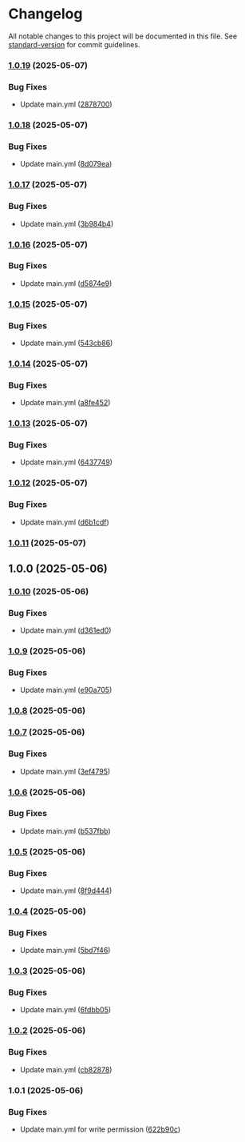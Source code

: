 # Changelog

All notable changes to this project will be documented in this file. See [standard-version](https://github.com/conventional-changelog/standard-version) for commit guidelines.

### [1.0.19](https://github.com/Slimcent/Penguis_Classifier/compare/v1.0.18...v1.0.19) (2025-05-07)


### Bug Fixes

* Update main.yml ([2878700](https://github.com/Slimcent/Penguis_Classifier/commit/2878700fc4ac2b46534c075698a62c4b274b5f35))

### [1.0.18](https://github.com/Slimcent/Penguis_Classifier/compare/v1.0.17...v1.0.18) (2025-05-07)


### Bug Fixes

* Update main.yml ([8d079ea](https://github.com/Slimcent/Penguis_Classifier/commit/8d079eac993ac6c920436b6407f0abc9ff0a6772))

### [1.0.17](https://github.com/Slimcent/Penguis_Classifier/compare/v1.0.16...v1.0.17) (2025-05-07)


### Bug Fixes

* Update main.yml ([3b984b4](https://github.com/Slimcent/Penguis_Classifier/commit/3b984b495e8b32b42fc4cae89af0c03bfa6d25b7))

### [1.0.16](https://github.com/Slimcent/Penguis_Classifier/compare/v1.0.15...v1.0.16) (2025-05-07)


### Bug Fixes

* Update main.yml ([d5874e9](https://github.com/Slimcent/Penguis_Classifier/commit/d5874e9742e3233df4c6764a015df75e395844b7))

### [1.0.15](https://github.com/Slimcent/Penguis_Classifier/compare/v1.0.14...v1.0.15) (2025-05-07)


### Bug Fixes

* Update main.yml ([543cb86](https://github.com/Slimcent/Penguis_Classifier/commit/543cb86cf8f15f0aa29afb72aa5b7d0704a94e87))

### [1.0.14](https://github.com/Slimcent/Penguis_Classifier/compare/v1.0.13...v1.0.14) (2025-05-07)


### Bug Fixes

* Update main.yml ([a8fe452](https://github.com/Slimcent/Penguis_Classifier/commit/a8fe4521ab760b2ea45a82f980f407912eaaf3d2))

### [1.0.13](https://github.com/Slimcent/Penguis_Classifier/compare/v1.0.12...v1.0.13) (2025-05-07)


### Bug Fixes

* Update main.yml ([6437749](https://github.com/Slimcent/Penguis_Classifier/commit/6437749850f28501f05ce7fe408196306c3336af))

### [1.0.12](https://github.com/Slimcent/Penguis_Classifier/compare/v1.0.11...v1.0.12) (2025-05-07)


### Bug Fixes

* Update main.yml ([d6b1cdf](https://github.com/Slimcent/Penguis_Classifier/commit/d6b1cdfc923b45f0d2f7be4a9190acf56a74ac21))

### [1.0.11](https://github.com/Slimcent/Penguis_Classifier/compare/v1.0.10...v1.0.11) (2025-05-07)

## 1.0.0 (2025-05-06)

### [1.0.10](https://github.com/Slimcent/Penguis_Classifier/compare/v1.0.9...v1.0.10) (2025-05-06)


### Bug Fixes

* Update main.yml ([d361ed0](https://github.com/Slimcent/Penguis_Classifier/commit/d361ed0fe119918146295ed792b87352cd16e416))

### [1.0.9](https://github.com/Slimcent/Penguis_Classifier/compare/v1.0.8...v1.0.9) (2025-05-06)


### Bug Fixes

* Update main.yml ([e90a705](https://github.com/Slimcent/Penguis_Classifier/commit/e90a705d125bddd0146bebbbb52b46cdb3ea35ce))

### [1.0.8](https://github.com/Slimcent/Penguis_Classifier/compare/v1.0.7...v1.0.8) (2025-05-06)

### [1.0.7](https://github.com/Slimcent/Penguis_Classifier/compare/v1.0.6...v1.0.7) (2025-05-06)


### Bug Fixes

* Update main.yml ([3ef4795](https://github.com/Slimcent/Penguis_Classifier/commit/3ef47952cb346efe6bd92285db381d17b67e5029))

### [1.0.6](https://github.com/Slimcent/Penguis_Classifier/compare/v1.0.5...v1.0.6) (2025-05-06)


### Bug Fixes

* Update main.yml ([b537fbb](https://github.com/Slimcent/Penguis_Classifier/commit/b537fbb301426fa77928702ebeff6ab53cb5b8fc))

### [1.0.5](https://github.com/Slimcent/Penguis_Classifier/compare/v1.0.4...v1.0.5) (2025-05-06)


### Bug Fixes

* Update main.yml ([8f9d444](https://github.com/Slimcent/Penguis_Classifier/commit/8f9d444034595cc207b4d3da0fc1d990d875705c))

### [1.0.4](https://github.com/Slimcent/Penguis_Classifier/compare/v1.0.3...v1.0.4) (2025-05-06)


### Bug Fixes

* Update main.yml ([5bd7f46](https://github.com/Slimcent/Penguis_Classifier/commit/5bd7f4644b17ba5d487d37ea7fca1c6fa0d7d889))

### [1.0.3](https://github.com/Slimcent/Penguis_Classifier/compare/v1.0.2...v1.0.3) (2025-05-06)


### Bug Fixes

* Update main.yml ([6fdbb05](https://github.com/Slimcent/Penguis_Classifier/commit/6fdbb05a1f0dde04be16a58c6e72ec73917ae727))

### [1.0.2](https://github.com/Slimcent/Penguis_Classifier/compare/v1.0.1...v1.0.2) (2025-05-06)


### Bug Fixes

* Update main.yml ([cb82878](https://github.com/Slimcent/Penguis_Classifier/commit/cb82878e27b5b439d717f06cba598260a3bf1dbc))

### 1.0.1 (2025-05-06)


### Bug Fixes

* Update main.yml for write permission ([622b90c](https://github.com/Slimcent/Penguis_Classifier/commit/622b90cfafd8128478238924cff509c458aeab04))
